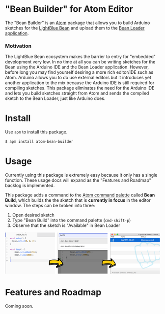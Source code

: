 # "Bean Builder" for Atom Editor

The "Bean Builder" is an [Atom](https://atom.io/) package that allows you to build Arduino sketches for the [LightBlue Bean](https://punchthrough.com/bean/) and upload them to the [Bean Loader application](https://punchthrough.com/bean/guides/getting-started/os-x/).

### Motivation

The LightBlue Bean ecosystem makes the barrier to entry for "embedded" development very low. In no time at all you can be writing sketches for the Bean using the Arduino IDE and the Bean Loader application. However, before long you may find yourself desiring a more rich editor/IDE such as Atom. Arduino allows you to do use external editors but it introduces yet another application to the mix because the Arduino IDE is still required for compiling sketches. This package eliminates the need for the Arduino IDE and lets you build sketches straight from Atom and sends the compiled sketch to the Bean Loader, just like Arduino does.

# Install

Use `apm` to install this package.

```bash
$ apm install atom-bean-builder
```

# Usage

Currently using this package is extremely easy because it only has a single function. These usage docs will expand as the "Features and Roadmap" backlog is implemented.

This package adds a command to the [Atom command palette](https://github.com/atom/command-palette) called **Bean Build**, which builds the the sketch that is **currently in focus** in the editor window. The steps can be broken into three:

1. Open desired sketch
2. Type "Bean Build" into the command palette (`cmd-shift-p`)
3. Observe that the sketch is "Available" in Bean Loader

![](resources/build-flow.png)

# Features and Roadmap

Coming soon.
